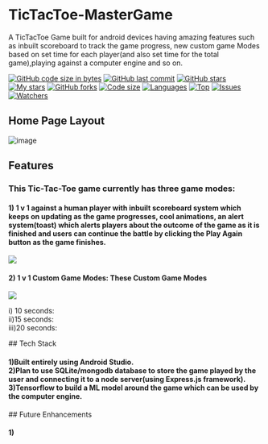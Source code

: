 # TicTacToe-MasterGame
A TicTacToe Game built for android devices having amazing features such as inbuilt scoreboard to track the game progress, new custom game Modes based on set time for each player(and also set time for the total game),playing against a computer engine and so on.

[![GitHub code size in bytes](https://img.shields.io/github/languages/code-size/arcAman07/TicTacToe_MasterGame?logo=github&style=for-the-badge)](https://github.com/arcAman07/) 
[![GitHub last commit](https://img.shields.io/github/last-commit/arcAman07/TicTacToe_MasterGame?style=for-the-badge&logo=git)](https://github.com/arcAman07/) 
[![GitHub stars](https://img.shields.io/github/stars/arcAman07/TicTacToe_MasterGame?style=for-the-badge)](https://github.com/arcAman07/TicTacToe_MasterGame/stargazers) 
[![My stars](https://img.shields.io/github/stars/arcAman07?affiliations=OWNER%2CCOLLABORATOR&style=for-the-badge&label=My%20stars)](https://github.com/arcAman07/TicTacToe_MasterGame/stargazers) 
[![GitHub forks](https://img.shields.io/github/forks/arcAman07/TicTacToe_MasterGame?style=for-the-badge&logo=git)](https://github.com/arcAman07/TicTacToe_MasterGame/network)
[![Code size](https://img.shields.io/github/languages/code-size/arcAman07/TicTacToe_MasterGame?style=for-the-badge)](https://github.com/Apurva-tech/arcAman07)
[![Languages](https://img.shields.io/github/languages/count/arcAman07/TicTacToe_MasterGame?style=for-the-badge)](https://github.com/arcAman07/TicTacToe_MasterGame)
[![Top](https://img.shields.io/github/languages/top/arcAman07/TicTacToe_MasterGame?style=for-the-badge&label=Top%20Languages)](https://github.com/arcAman07/TicTacToe_MasterGame)
[![Issues](https://img.shields.io/github/issues/arcAman07/TicTacToe_MasterGame?style=for-the-badge&label=Issues)](https://github.com/arcAman07/TicTacToe_MasterGame)
[![Watchers](	https://img.shields.io/github/watchers/arcAman07/TicTacToe_MasterGame?label=Watch&style=for-the-badge)](https://github.com/arcAman07/TicTacToe_MasterGame/)

## Home Page Layout
![image](https://user-images.githubusercontent.com/76823502/134799298-f9dfd494-a3c2-42b9-914d-619dbda07867.png)


## Features
<h3>This Tic-Tac-Toe game currently has three game modes:</h3>
  <h4>
    1) 1 v 1 against a human player with inbuilt scoreboard system which keeps on updating as the game progresses, cool animations, an alert system(toast) which alerts players about the outcome of the game as it is finished and users can continue the battle by clicking the Play Again button as the game finishes.</h4>
    <img src = "https://user-images.githubusercontent.com/76823502/134799686-77d44d1c-edd7-4b32-86da-e7f1ec43f00e.png">
    <h4>
    2) 1 v 1 Custom Game Modes: These Custom Game Modes </h4>
  <img src="https://user-images.githubusercontent.com/76823502/134803004-4d38d7fb-9c45-47ca-8bc8-d93ee86846d9.png">

  i) 10 seconds:<br>
  ii)15 seconds:<br>
  iii)20 seconds:<br>
  
  </h4>
 ## Tech Stack
 <h4> 
  1)Built entirely using Android Studio. <br>
  2)Plan to use SQLite/mongodb database to store the game played by the user and connecting it to a node server(using Express.js framework).<br>
  3)Tensorflow to build a ML model around the game which can be used by the computer engine.<br>
  
  </h4>
  ## Future Enhancements
  <h4>
  1)


